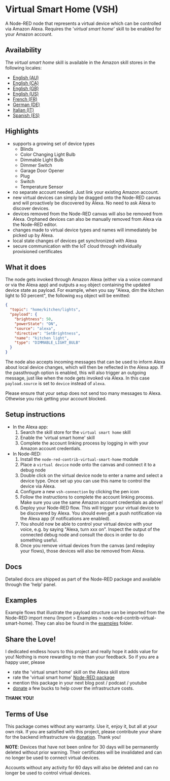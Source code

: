 # Virtual Smart Home (VSH)

A Node-RED node that represents a virtual device which can be controlled via
Amazon Alexa. Requires the '_virtual smart home_' skill to be enabled for your
Amazon account.

## Availability

The _virtual smart home_ skill is available in the Amazon skill stores in the following locales:

- [English (AU)](https://skills-store.amazon.com.au/deeplink/dp/B08JV9RT7H?deviceType=app&share&refSuffix=ss_copy)
- [English (CA)](https://skills-store.amazon.ca/deeplink/dp/B08JV9RT7H?deviceType=app&share&refSuffix=ss_copy)
- [English (GB)](https://skills-store.amazon.co.uk/deeplink/dp/B08JV9RT7H?deviceType=app&share&refSuffix=ss_copy)
- [English (US)](https://skills-store.amazon.com/deeplink/dp/B08JV9RT7H?deviceType=app&share&refSuffix=ss_copy)
- [French (FR)](https://skills-store.amazon.fr/deeplink/dp/B08JV9RT7H?deviceType=app&share&refSuffix=ss_copy)
- [German (DE)](https://skills-store.amazon.de/deeplink/dp/B08JV9RT7H?deviceType=app&share&refSuffix=ss_copy)
- [Italian (IT)](https://skills-store.amazon.it/deeplink/dp/B08JV9RT7H?deviceType=app&share&refSuffix=ss_copy)
- [Spanish (ES)](https://skills-store.amazon.es/deeplink/dp/B08JV9RT7H?deviceType=app&share&refSuffix=ss_copy)

## Highlights

- supports a growing set of device types
  - Blinds
  - Color Changing Light Bulb
  - Dimmable Light Bulb
  - Dimmer Switch
  - Garage Door Opener
  - Plug
  - Switch
  - Temperature Sensor
- no separate account needed. Just link your existing Amazon account.
- new virtual devices can simply be dragged onto the Node-RED canvas and will
  proactively be discovered by Alexa. No need to ask Alexa to discover devices.
- devices removed from the Node-RED canvas will also be removed from Alexa. Orphaned 
  devices can also be manually removed from Alexa via the Node-RED editor.
- changes made to virtual device types and names will immediately be picked up by Alexa.
- local state changes of devices get synchronized with Alexa
- secure communication with the IoT cloud through individually provisioned
  certificates

## What it does

The node gets invoked through Amazon Alexa (either via a voice command or via
the Alexa app) and outputs a `msg` object containing the updated device state as
payload. For example, when you say "Alexa, dim the kitchen light to 50 percent",
the following `msg` object will be emitted:

```JSON
{
  "topic": "home/kitchen/lights",
  "payload": {
    "brightness": 50,
    "powerState": "ON",
    "source": "alexa",
    "directive": "SetBrightness",
    "name": "kitchen light",
    "type": "DIMMABLE_LIGHT_BULB"
  }
}
```

The node also accepts incoming messages that can be used to inform Alexa about
local device changes, which will then be reflected in the Alexa app. If the
passthrough option is enabled, this will also trigger an outgoing message, just
like when the node gets invoked via Alexa. In this case `payload.source` is set
to `device` instead of `alexa`.

Please ensure that your setup does not send too many messages to Alexa. Othewise you risk getting your account blocked.

## Setup instructions

- In the Alexa app:
  1.  Search the skill store for the `virtual smart home` skill
  1.  Enable the 'virtual smart home' skill
  1.  Complete the account linking process by logging in with your Amazon account credentials.
- In Node-RED:
  1.  Install the `node-red-contrib-virtual-smart-home` module
  1.  Place a `virtual device` node onto the canvas and connect it to a debug node
  1.  Double click on the virtual device node to enter a name and select a device type. Once set up you can use this name to control the device via Alexa.
  1.  Configure a new `vsh-connection` by clicking the pen icon
  1.  Follow the instructions to complete the account linking process. Make sure you use the same Amazon account credentials as above!
  1.  Deploy your Node-RED flow. This will trigger your virtual device to be discovered by Alexa. You should even get a push notification via the Alexa app (if notifications are enabled).
  1.  You should now be able to control your virtual device with your voice, e.g. by saying "Alexa, turn xxx on". Inspect the output of the connected debug node and consult the docs in order to do something useful.
  1.  Once you remove virtual devices from the canvas (and redeploy your flows), those devices will also be removed from Alexa.

## Docs

Detailed docs are shipped as part of the Node-RED package and available through
the 'help' panel.

## Examples

Example flows that illustrate the payload structure can be imported from the Node-RED import menu (Import > Examples > node-red-contrib-virtual-smart-home). They can also be found in the [examples](https://github.com/csuermann/node-red-contrib-virtual-smart-home/tree/master/examples) folder.

## Share the Love!

I dedicated endless hours to this project and really hope it adds value for you! Nothing is more rewarding to me than your feedback. So if you are a happy user, please
- rate the 'virtual smart home' skill on the Alexa skill store
- rate the 'virtual smart home' [Node-RED package](https://flows.nodered.org/node/node-red-contrib-virtual-smart-home)
- mention this package in your next blog post / podcast / youtube
- [donate](https://www.paypal.com/cgi-bin/webscr?cmd=_s-xclick&hosted_button_id=PJ37WU5S4NZ2E&source=url) a few bucks to help cover the infrastructure costs.

__THANK YOU!__

## Terms of Use

This package comes without any warranty. Use it, enjoy it, but all at your own
risk. If you are satisfied with this project, please contribute your share for the backend infrastructure via [donation](https://www.paypal.com/cgi-bin/webscr?cmd=_s-xclick&hosted_button_id=PJ37WU5S4NZ2E&source=url). Thank you!

__NOTE__: Devices that have not been online for 30 days will be permanently deleted without prior warning. Their certificates will be invalidated and can no longer be used to connect virtual devices.

Accounts without any activity for 60 days will also be deleted and can no longer be used to control virtual devices.
